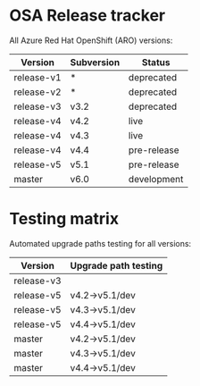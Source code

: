 # OSA Release tracker

All Azure Red Hat OpenShift (ARO) versions:

|Version   |Subversion|Status     |
|----------|----------|-----------|
|release-v1|*         |deprecated |
|release-v2|*         |deprecated |
|release-v3|v3.2      |deprecated |
|release-v4|v4.2      |live       |
|release-v4|v4.3      |live       |
|release-v4|v4.4      |pre-release|
|release-v5|v5.1      |pre-release|
|master    |v6.0      |development|

# Testing matrix

Automated upgrade paths testing for all versions:

|Version   |Upgrade path testing|
|----------|--------------------|
|release-v3|                    |
|release-v5|v4.2->v5.1/dev      |
|release-v5|v4.3->v5.1/dev      |
|release-v5|v4.4->v5.1/dev      |
|master    |v4.2->v5.1/dev      |
|master    |v4.3->v5.1/dev      |
|master    |v4.4->v5.1/dev      |
